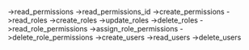 

->read_permissions
->read_permissions_id
->create_permissions
->read_roles
->create_roles
->update_roles
->delete_roles
->read_role_permissions
->assign_role_permissions
->delete_role_permissions
->create_users
->read_users
->delete_users


